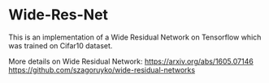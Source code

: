 # Wide-Res-Net
This is an implementation of a Wide Residual Network on Tensorflow which was trained on Cifar10 dataset. 

More details on Wide Residual Network:
https://arxiv.org/abs/1605.07146
https://github.com/szagoruyko/wide-residual-networks

